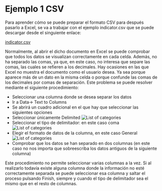 # Ejemplo 1 CSV

Para aprender cómo se puede preparar el formato CSV para después pasarlo a Excel, se va a trabajar con el ejemplo indicator.csv 
que se puede descargar desde el singuiente enlace:

[indicator.csv](../CSV/indicator.csv)

Normalmente, al abrir el dicho documento en Excel se puede comprobar que todos los datos se visualizan correctamente en cada celda. 
Además, no ha separado las comas, ya que, en este caso, no interesa que separe las comas, las cuales se refieren a los decimales.
Hay ocasiones en las que Excel no muestra el documento como el usuario desea. Ya sea porque aparece más de un dato en la misma celda o 
porque confunde las comas de los decimales por comas de separación. Este problema se puede resolver mediante el siguiente procedimiento:

- Seleccionar una columna donde se desea separar los datos
- Ir a Data-> Text to Columns
- Se abrirá un cuadro adicional en el que hay que seleccionar las siguientes opciones 
- Seleccionar únicamente Delimited
![List of categories](../fotos/fotos/Capture%20csv1.PNG)
- Seleccionar el tipo de delimitador: en este caso coma
![List of categories](../fotos/fotos/Capture%20csv2.PNG)
- Elegir el formato de datos de la columna, en este caso General
![List of categories](../fotos/fotos/Capture%20csv%203.PNG)
- Comprobar que los datos se han separado en dos columnas (en este caso no nos importa que sobreescriba los datos antiguos de la siguiente columna)

Este procedimiento no permite seleccionar varias columnas a la vez. Si al realizarlo todavía existe alguna columna donde la 
información no esté correctamente separada se puede seleccionar esa columna y saltar el proceso pulsando Finish, siempre y 
cuando el tipo de delimitador sea el mismo que en el resto de columnas.
